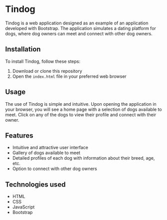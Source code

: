 # Tindog

Tindog is a web application designed as an example of an application developed with Bootstrap. The application simulates a dating platform for dogs, where dog owners can meet and connect with other dog owners.

## Installation

To install Tindog, follow these steps:

1. Download or clone this repository
2. Open the `index.html` file in your preferred web browser

## Usage

The use of Tindog is simple and intuitive. Upon opening the application in your browser, you will see a home page with a selection of dogs available to meet. Click on any of the dogs to view their profile and connect with their owner.

## Features

- Intuitive and attractive user interface
- Gallery of dogs available to meet
- Detailed profiles of each dog with information about their breed, age, etc.
- Option to connect with other dog owners

## Technologies used

- HTML
- CSS
- JavaScript
- Bootstrap
